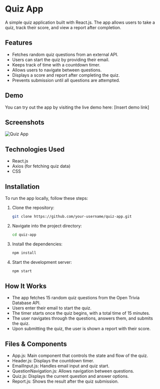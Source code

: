 # Quiz App

A simple quiz application built with React.js. The app allows users to take a quiz, track their score, and view a report after completion.

## Features

- Fetches random quiz questions from an external API.
- Users can start the quiz by providing their email.
- Keeps track of time with a countdown timer.
- Allows users to navigate between questions.
- Displays a score and report after completing the quiz.
- Prevents submission until all questions are attempted.

## Demo

You can try out the app by visiting the live demo here: [Insert demo link]

## Screenshots

![Quiz App](![image](https://github.com/user-attachments/assets/57c3f1a0-cb50-4ed4-afca-3f98a1885a11))

## Technologies Used

- React.js
- Axios (for fetching quiz data)
- CSS

## Installation

To run the app locally, follow these steps:

1. Clone the repository:
   ```bash
   git clone https://github.com/your-username/quiz-app.git
   ```
2. Navigate into the project directory:
   ```bash
   cd quiz-app
   ```
3. Install the dependencies:
   ```bash
   npm install
   ```
4. Start the development server:
   ```bash
   npm start
   ```

## How It Works
- The app fetches 15 random quiz questions from the Open Trivia Database API.
- Users enter their email to start the quiz.
- The timer starts once the quiz begins, with a total time of 15 minutes.
- The user navigates through the questions, answers them, and submits the quiz.
- Upon submitting the quiz, the user is shown a report with their score.

## Files & Components

- App.js: Main component that controls the state and flow of the quiz.
- Header.js: Displays the countdown timer.
- EmailInput.js: Handles email input and quiz start.
- QuestionNavigation.js: Allows navigation between questions.
- Quiz.js: Displays the current question and answer options.
- Report.js: Shows the result after the quiz submission.
